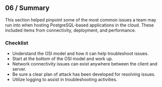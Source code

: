 ## 06 / Summary

This section helped pinpoint some of the most common issues a team may run into when hosting PostgreSQL-based applications in the cloud. These included items from connectivity, deployment, and performance.

### Checklist

- Understand the OSI model and how it can help troubleshoot issues.
- Start at the bottom of the OSI model and work up.
- Network connectivity issues can exist anywhere between the client and server.
- Be sure a clear plan of attack has been developed for resolving issues.
- Utilize logging to assist in troubleshooting activities.

